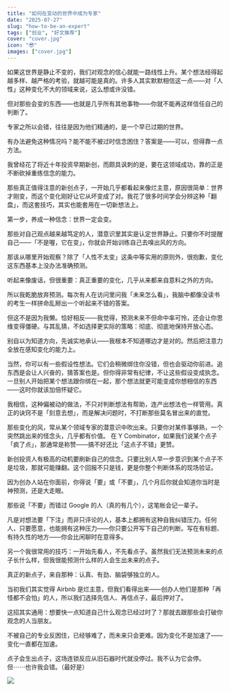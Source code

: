 ```yaml
---
title: "如何在变动的世界中成为专家"
date: "2025-07-27"
slug: "how-to-be-an-expert"
tags: ["创业", "好文推荐"]
cover: "cover.jpg"
icon: "😎"
images: ["cover.jpg"]
---
```

如果这世界是静止不变的，我们对观念的信心就能一路线性上升。某个想法经得起越多样、越严格的考验，就越可能是真的。许多人其实默默相信这一点——对「人性」这种变化不大的领域来说，这么想或许没错。



但对那些会变的东西——也就是几乎所有其他事物——你就不能再这样信任自己的判断了。



专家之所以会错，往往是因为他们精通的，是一个早已过期的世界。



有办法避免这种情况吗？能不能不被过时信念困住？答案是——可以，但得靠一点方法。



我曾经花了将近十年投资早期新创，而颇具讽刺的是，要在这领域成功，靠的正是不断砍掉重练信念的能力。



那些真正值得注意的新创点子，一开始几乎都看起来像烂主意，原因很简单：世界才刚变，而这个变化刚好让它从坏变成了对。我花了很多时间学会分辨这种「翻盘」，而这套技巧，其实也能套用在一切新想法上。



第一步，养成一种信念：世界一定会变。



那些对自己观点越来越笃定的人，潜意识里其实是认定世界静止。只要你不时提醒自己——「不是喔，它在变」，你就会开始训练自己去嗅出风的方向。



那该从哪里开始观察？除了「人性不太变」这条中等实用的原则外，很抱歉，变化这东西基本上没办法准确预测。



听起来像废话，但很重要：真正重要的变化，几乎从来都来自意料之外的方向。



所以我乾脆放弃预测。每次有人在访问里问我「未来怎么看」，我脑中都像没读书的考生一样拼命乱掰出一个听起来不错的答案。



但这不是因为我懒。恰好相反——我觉得，预测未来不但命中率可怜，还会让你思维变得僵硬。与其乱猜，不如选择更实际的策略：彻底、彻底地保持开放心态。



别自以为知道方向，先诚实地承认——我根本不知道哪边才是对的。然后把注意力全放在感知变化的能力上。



当然，你可以有一些假设性想法。它们会稍微绑住你没错，但也会驱动你前进。追东西是会让人兴奋的，猜答案也是。但你得非常有纪律，不让这些假设变成执念。
一旦别人开始把某个想法跟你绑在一起，那个想法就更可能变成你想相信的东西——这时你就该加倍怀疑它。



我相信，这种偏被动的做法，不只对判断想法有帮助，连产出想法也一样管用。真正的诀窍不是「刻意去想」，而是解决问题时，不打断那些莫名冒出来的直觉。



那些变化的风，常从某个领域专家的潜意识中吹出来。只要你对某件事够熟，一个突然跳出来的怪念头，几乎都有价值。
在 Y Combinator，如果我们说某个点子「疯了点」，那通常是称赞——搞不好还比「这点子不错」更赞。



新创投资人有极高的动机要刷新自己的信念。只要比别人早一步意识到某个点子不是垃圾，那就可能赚翻。这个回报不只是钱，更是你整个判断体系的现场验证。



因为创办人站在你面前，你得说「要」或「不要」，几个月后你就会知道你当时是神预测，还是大走眼。



那些说「不要」而错过 Google 的人（真的有几个），这笔帐会记一辈子。



凡是对想法要「下注」而非只评论的人，基本上都拥有这种自我纠错压力。任何人，只要愿意，也能拥有这种压力——你只要公开写下自己的判断。写在有标题、有持久性的地方——你会比闲聊时在意得多。



另一个我很常用的技巧：一开始先看人，不先看点子。虽然我们无法预测未来的点子长什么样，但我很能预测什么样的人会生出未来的点子。



真正的新点子，来自那种：认真、有劲、脑袋够独立的人。



当初我们其实觉得 Airbnb 是烂主意，但我们看得出来——创办人他们是那种「再怪都不会怕」的人，所以我们选择先信人、再信点子，最后押对了。



这招其实通用：想要快一点知道自己什么观念已经过时了？那就去跟那些会打破你观念的人当朋友。



不被自己的专业反困住，已经够难了，而未来只会更难。因为变化不是加速了——变化一直都在加速。



点子会生出点子，这场连锁反应从旧石器时代就没停过。我不认为它会停。
但⋯⋯也许我会错。（最好是）




![](https://prod-files-secure.s3.us-west-2.amazonaws.com/112d0858-5090-4d34-a606-b75eb8d65fd2/46476355-9cf3-4e99-9b7a-3531bc426380/1000202064.png?X-Amz-Algorithm=AWS4-HMAC-SHA256&X-Amz-Content-Sha256=UNSIGNED-PAYLOAD&X-Amz-Credential=ASIAZI2LB466QN7PKYW5%2F20250904%2Fus-west-2%2Fs3%2Faws4_request&X-Amz-Date=20250904T163952Z&X-Amz-Expires=3600&X-Amz-Security-Token=IQoJb3JpZ2luX2VjEPj%2F%2F%2F%2F%2F%2F%2F%2F%2F%2FwEaCXVzLXdlc3QtMiJHMEUCIQD2lSelcuaQraim4%2FldWHp9Cfcizo6zEf1SCifhU%2B9ZEAIgCeSpFerAfaEk09PnwYfl%2BkjxM1JUtOqlFpA3vt5H2eYq%2FwMIYRAAGgw2Mzc0MjMxODM4MDUiDNQDqNfV6JrvNvi4RCrcA6qfc7k1HHZPZyi%2FhFBN8bdkKAdagnjFRQklEMOJNAEd09WSA%2FASMqCtl6NLFLJ6x5wbix1KhiKoGE4pplh584K4YFhomXQxi7GOvGiCqEYjBs7Szzik50tGZOM9r2x32bg1CD2bNtEAEzdA7SgVc1svX2A%2FVr%2BeSl0Cf2FGFKgl1s7pbaqc3iYto%2FSUA%2Fg05gYHbmWeCaAMdT1Ws6PN2fPC0HYGGzjZJu%2FfLiXmcsMqo1GiHglPSxulbzCIB2Kbe822RbvqU4fAPjseQ6%2BeUrEO1lr329pHROWWuDIQepRyEVY10ZqrGS08w8HkGYfLMW9CYTSrMFHUlgNY7FFk6K%2FKjjvlFHa%2B2eUBmvkU5LM5n58VnKq7DJXhsvHYa3BT6xF%2FQvVUOCaf5wvDqtT1DL%2BpGE5JHdVTykXhZaka3q8MD5CwH0s6PdT5oU2CZkytFG6cgUS2LJc4VUDA4jWmT07JyHNM%2FfHvT9Rg9CwqMZYigYoBAor%2F45k3BWYntgNLdA8l5y4BxDHOc1XiDThWmb307tG4P1j%2FNd1kQfVF6SGsNmRHtkL5vVYp47bDU0zE4pEkd2ENvPcaTXWPBraOBpq6wN9IaX1G6BiHxAfj4JNyXqDvsBBUmriVF0gSMMPm5sUGOqUBrsDJSj7P75wwQ8QzVi%2BQFW%2FO6EtRjhFae0g5s6ueXuj8iWyamCSVcuPIvs2wNPywSxUuTpAj85teBajm31Kz5gU37V85eocQYs6qjultik7dSMyYqN1khwlx%2BI%2FYh7vSCp3SIAYG2q5Sv3VF3oaT2YfIiOlX%2BDCbqM%2FSadsAlnnKqx2ZJS8PrFV%2Bqhn9nLukz0aSc7wkONR%2FQnhzjj39H9maccJA&X-Amz-Signature=5ef09276aac3a89ebc524f6247374ea9a7863d7aab3cb96e52392e1a2cc6b189&X-Amz-SignedHeaders=host&x-amz-checksum-mode=ENABLED&x-id=GetObject)

